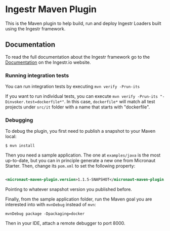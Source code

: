 # Ingestr Maven Plugin

This is the Maven plugin to help build, run and deploy Ingestr Loaders built using the Ingestr framework.

## Documentation

To read the full documentation about the Ingestr framework go to the [Documentation](https://ingestr.io/docs/latest) on
the Ingestr.io website.

### Running integration tests

You can run integration tests by executing `mvn verify -Prun-its`

If you want to run individual tests, you can execute `mvn verify -Prun-its "-Dinvoker.test=dockerfile*"`. In this case,
`dockerfile*` will match all test projects under `src/it` folder with a name that starts with "dockerfile".

### Debugging

To debug the plugin, you first need to publish a snapshot to your Maven local:

```shell
$ mvn install
```

Then you need a sample application. The one at `examples/java` is the most up-to-date, but you can in principle generate
a new one from Micronaut Starter. Then, change its `pom.xml` to set the following property:

```xml

<micronaut-maven-plugin.version>1.1.5-SNAPSHOT</micronaut-maven-plugin.version>
```

Pointing to whatever snapshot version you published before.

Finally, from the sample application folder, run the Maven goal you are interested into with `mvnDebug` instead
of `mvn`:

```shell
mvnDebug package -Dpackaging=docker
```

Then in your IDE, attach a remote debugger to port 8000.
